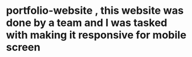 # portfolio-website , this website was done by a team and I was tasked with making it responsive for mobile screen  
